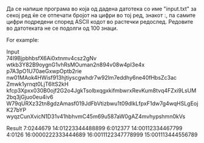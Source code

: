 Да се напише програма во која од дадена датотека со име "input.txt" за секој ред ќе се отпечати бројот на цифри во тој ред, знакот :, па самите цифри подредени според ASCII кодот во растечки редослед. Редовите во датотеката не се подолги од 100 знаци.

For example:

Input	
74I9BjpbhbsfX6Ai0xtnmv4csz2gNv
wtkb3Y82B9oygnG1vhRsMOuman2n894v08w4pI3e4x
p7A3pO1U70aeGxwpOptb2rie
nw01MAok4HWisf913hjtiyscgwhdr7w92lm7eddhy6ne40fHbsZc3ac
Zmwk1yrnqt0LjT6ItS2kH
kfcp3Xpxx030B0ojf2G2o4JgkTsolbxqgxkifmbwrxRevKum8tvq4FZxi9LsUM2bq3jGjuo0eu4iv6
W79qURXz32tn8gdzAmasf019JdFbVtizbwu1t09dlkLfpxF1dw7g4wqHSLgEojK27bYP
wyqzCunXvicN1D31v41hbhvmC45m69u587aW0gAZ4mvhypshmn0kVs

Result
7:0244679
14:01223344488899
6:012377
14:00112334467799
4:0126
16:0000222333444689
16:0011122347778999
15:001113444556789